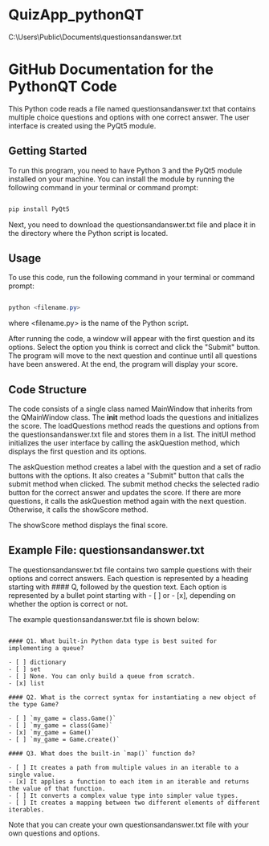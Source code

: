 # QuizApp_pythonQT
C:\\Users\\Public\\Documents\\questionsandanswer.txt

# GitHub Documentation for the PythonQT Code

This Python code reads a file named questionsandanswer.txt that contains multiple choice questions and options with one correct answer. The user interface is created using the PyQt5 module.

## Getting Started

To run this program, you need to have Python 3 and the PyQt5 module installed on your machine. You can install the module by running the following command in your terminal or command prompt:

```powershell code

pip install PyQt5 
```
Next, you need to download the questionsandanswer.txt file and place it in the directory where the Python script is located.

## Usage

To use this code, run the following command in your terminal or command prompt:

```powershell code

python <filename.py> 
```
where <filename.py> is the name of the Python script.

After running the code, a window will appear with the first question and its options. Select the option you think is correct and click the "Submit" button. The program will move to the next question and continue until all questions have been answered. At the end, the program will display your score.

## Code Structure

The code consists of a single class named MainWindow that inherits from the QMainWindow class. The __init__ method loads the questions and initializes the score. The loadQuestions method reads the questions and options from the questionsandanswer.txt file and stores them in a list. The initUI method initializes the user interface by calling the askQuestion method, which displays the first question and its options.

The askQuestion method creates a label with the question and a set of radio buttons with the options. It also creates a "Submit" button that calls the submit method when clicked. The submit method checks the selected radio button for the correct answer and updates the score. If there are more questions, it calls the askQuestion method again with the next question. Otherwise, it calls the showScore method.

The showScore method displays the final score.

## Example File: questionsandanswer.txt

The questionsandanswer.txt file contains two sample questions with their options and correct answers. Each question is represented by a heading starting with #### Q, followed by the question text. Each option is represented by a bullet point starting with - [ ] or - [x], depending on whether the option is correct or not.

The example questionsandanswer.txt file is shown below:

```test Imput

#### Q1. What built-in Python data type is best suited for implementing a queue?

- [ ] dictionary
- [ ] set
- [ ] None. You can only build a queue from scratch.
- [x] list

#### Q2. What is the correct syntax for instantiating a new object of the type Game?

- [ ] `my_game = class.Game()`
- [ ] `my_game = class(Game)`
- [x] `my_game = Game()`
- [ ] `my_game = Game.create()`

#### Q3. What does the built-in `map()` function do?

- [ ] It creates a path from multiple values in an iterable to a single value.
- [x] It applies a function to each item in an iterable and returns the value of that function.
- [ ] It converts a complex value type into simpler value types.
- [ ] It creates a mapping between two different elements of different iterables.
```
Note that you can create your own questionsandanswer.txt file with your own questions and options.

